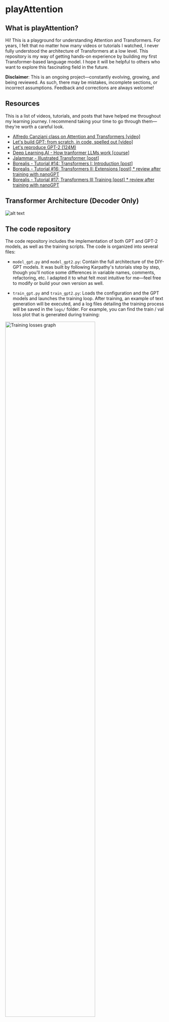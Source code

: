 # playAttention

## What is playAttention? 

Hi! This is a playground for understanding Attention and Transformers. For years, I felt that no matter how many videos or tutorials I watched, I never fully understood the architecture of Transformers at a low level. This repository is my way of getting hands-on experience by building my first Transformer-based language model. I hope it will be helpful to others who want to explore this fascinating field in the future.

**Disclaimer**: This is an ongoing project—constantly evolving, growing, and being reviewed. As such, there may be mistakes, incomplete sections, or incorrect assumptions. Feedback and corrections are always welcome!

## Resources

This is a list of videos, tutorials, and posts that have helped me throughout my learning journey. I recommend taking your time to go through them—they're worth a careful look.

- [Alfredo Canziani class on Attention and Transformers [video]](https://www.youtube.com/watch?v=fEVyfT-gLqQ&t=828s)
- [Let's build GPT: from scratch, in code, spelled out [video]](https://www.youtube.com/watch?v=kCc8FmEb1nY&list=PLAqhIrjkxbuWI23v9cThsA9GvCAUhRvKZ&index=7)
- [Let's reproduce GPT-2 (124M)](https://www.youtube.com/watch?v=l8pRSuU81PU&list=PLAqhIrjkxbuWI23v9cThsA9GvCAUhRvKZ&index=10)
- [Deep Learning.AI - How tranformer LLMs work [course]](https://learn.deeplearning.ai/courses/how-transformer-llms-work/lesson/nfshb/introduction)
- [Jalammar - Illustrated Transformer [post]](https://jalammar.github.io/illustrated-transformer/)
- [Borealis - Tutorial #14: Transformers I: Introduction [post] ](https://rbcborealis.com/research-blogs/tutorial-14-transformers-i-introduction/)
- [Borealis - Tutorial #16: Transformers II: Extensions [post] * review after training with nanoGPT](https://rbcborealis.com/research-blogs/tutorial-16-transformers-ii-extensions/)
- [Borealis - Tutorial #17: Transformers III Training [post] * review after training with nanoGPT](https://rbcborealis.com/research-blogs/tutorial-17-transformers-iii-training/)

## Transformer Architecture (Decoder Only)

![alt text](images/transformers.svg)

## The code repository

The code repository includes the implementation of both GPT and GPT-2 models, as well as the training scripts. The code is organized into several files:

- ```model_gpt.py``` and ```model_gpt2.py```: Contain the full architecture of the DIY-GPT models. It was built by following Karpathy's tutorials step by step, though you'll notice some differences in variable names, comments, refactoring, etc. I adapted it to what felt most intuitive for me—feel free to modify or build your own version as well.

- ```train_gpt.py``` and ```train_gpt2.py```: Loads the configuration and the GPT models and launches the training loop. After training, an example of text generation will be executed, and a log files detailing the training process will be saved in the ```logs/``` folder. For example, you can find the train / val loss plot that is generated during training:

<img src="logs/GPT_training_20250722_1758_cuda:0/losses.png" alt="Training losses graph" width="75%" />


- ```Config.py```: Defines the data model for the GPT models configuration, including hyperparameters and design choices related to the architecture. This configuration is necessary for loading and training the model. 

## Architecture step by step:

### Dataset Preparation and Tokenization

LLMs can only process numerical data, so the first step is to convert the text dataset into a numerical format that the model can understand. This is done through **tokenization**. 

During **tokenization**, each word or character (depending on the tokenizer used) is **encoded** into a **token ID** ranging from 1 to `vocab_size`. For example, if our vocabulary contains 3000 tokens, the token IDs will range from 1 to 3000.

- Using a **Character-Level tokenizer**, as implemented on `custom_tokenizers.py`, the vocabulary size is of 65 tokens.
- Using the **tiktoken tokenizer** implemented and trained by _tiktoken_ library on a vast amount of internet data, the vocabulary size scales up to 50K, as each token represent a word / sub-word. 

Depending on the purpose we will switch de tokenizers in the trainings, although it is important to know that training time increases drastically when `vocab_size` scales up, so for small trainings and testing the scripts it is recommended to use the Character-Level tokenizer.

I recommend to follow the tutorial on Byte Pair Encoding [Let's build the GPT Tokenizer](https://www.youtube.com/watch?v=zduSFxRajkE&list=PLAqhIrjkxbuWI23v9cThsA9GvCAUhRvKZ&index=9) to know more about the tokenization process.

GPT and GPT-2 models are trained on different data. The aim of building GPT was to understand the architecture and how it works, so the dataset used is a small one: the Tiny Shakespeare dataset. The aim of building GPT-2 was to reproduce the architecture and training process of GPT-2, so the dataset used is a larger one: the EduFineWEB of 10B Tokens.

Both datasets are available in the `data/` folder, as well as one ingestion script for each dataset:

- Tiny Shakespeare dataset: The dataset is a small text file containing the complete works of William Shakespeare, which is available at: https://raw.githubusercontent.com/karpathy/char-rnn/master/data/tinyshakespeare/input.txt. It can be directly stored as .txt file in the `data/` folder. Although a shard version of the dataset is also available in the `data/` folder, it is not necessary to use it for training, as the entire dataset can be loaded into memory without issues.

- EduFineWEB dataset: The dataset is considerably larger. Downloading it as raw text file is not feasible due to its size, so you can find a preprocess script in the `data/` folder that will download the dataset and tokenize it by shards of 100K tokens each. The script will also save the tokenized dataset in the `data/` folder.

Later in the training scripts, the dataloaders will handle the loading of the dataset into batches for training and validation.

#### Traininig / Validation Splits

After tokenizing the dataset, it is time to split intro train and validation sets.

For example, for the Tiny Shakespeare Dataset, the selected `train_val_split` is `0.9`. 

- 90% for Training Split
- 10% for Validation Split

For the EduFineWEB dataset, 1 shard of 100K tokens is used for validation, while the rest is used for training.

#### Batch Generation

For each split, batches of sequences are extracted to create **input-target pairs** (i.e., the input to the transformer and its target output to predict). One  batch will be used in each training step and the sequences in each batch will be processed in parallel.

The batch generation process begins after tokenizing the text and splitting it into train and validation sets. (*)

Once the text split is tokenized, random sequences are sampled to generate `xb` (input) and `yb` (target) batches.

- The **number of sequences in the batch** set by `batch_size`.
- The **number of tokens in each sequences** set by `seq_size`.

Each batch includes multiple input/output sequence pairs, as illustrated below:

![alt text](images/batch_generation.svg)

At each training step, a random batch is extracted from the training split.
During validation, batches are drawn from the validation split.

(*) The DPO (Data Parallelism Optimization) technique ensures efficient training by avoiding batch overlap between processes, but it does not randomize the batches. This is something to keep in mind when training with multiple GPUs.

### Embeddings

Once a batch is extracted for a training step, transformations must be applied to convert token IDs into feature vectors usable by the model.

The simplest transformation is **one-hot** encoding. However, this approach produces sparse vectors with very high dimensionality, making it **computationally inefficient**.

Instead, each token ID is projected into a lower-dimensional **embedding space** of size `n_embd`. 

This is done through an Embedding Layer with learnable parameters.

![alt text](images/embedding_process.svg)

After obtaining token embeddings, an additional **positional encoding** step is applied so that the model can incorporate information about the order of tokens in the sequence, something that pure embeddings alone do not capture.

### MultiHeadAttention

_WIP_

![alt text](images/attention.svg)

#### Flash Attention (only implemented in `model_gpt2.py`)

The `Flash Attention` is a new feature that allows for faster training of the model by optimizing the attention mechanism. It is implemented in the `MultiHeadAttention` class in `model_gpt2.py`.

To enable Flash Attention, set the `FLASH_ATTENTION` variable to `True` in the `model_gpt2.py` file. This will use the optimized attention mechanism during training.

```python
FLASH_ATTENTION = True # New! Use Flash Attention for faster training: https://arxiv.org/abs/2205.14135
```

#### How it works?
Flash Attention is a memory-efficient attention mechanism that reduces the memory footprint and computational cost of the attention operation. It achieves this by using a more efficient algorithm for computing the attention scores and applying them to the value vectors.

#### Example Usage
In the `MultiHeadAttention` class, the attention mechanism is implemented as follows:

```python
if FLASH_ATTENTION:
    y = F.scaled_dot_product_attention(q, k, v, is_causal=True)
else:
    # standard attention mechanism ...
```
### Feed Forward 

_WIP_

![alt text](images/feedforward.svg)

### LLM Head

_WIP_

![alt text](images/llm_head.svg)


## GPU Use

### Monitor your GPU:

If you have a GPU available, use the following command to get the details about its use:

```
watch -n 0.5 nvidia-smi
```

![alt text](images/nvidia-smi-screenshot.png)

For example in the image above:

- There is 1 GPU with name **NVIDIA L40-48Q**, refered as cuda:0.
- The Memory-Usage rises to **4309 MiB** over the **49152 MiB** available.
- The GPU-Utilization over time is of **94%**.
- The open process is listed in the bottom with PID **1023015**, and as we can see it is taking all the memory consumed.

This log refreshes every 0.5 seconds.


### Data types and Resource Consumption

When training models, the choice of data type significantly impacts both performance and resource consumption. Common data types include:

- **float32 (FP32)**: Standard data type for most deep learning tasks. Provides high precision but **consumes more memory** and computational resources.
- **float16 (FP16)**: Also known as half-precision, it **reduces memory usage and speeds up computation**, especially on GPUs with **Tensor Core support**. However, it may lead to numerical instability in some cases.
- **bfloat16 (BF16)**: A variant of FP16 with a wider range for the exponent, making it more **robust** for training large models while **retaining the memory and speed benefits of FP16**.

Using lower-precision data types like **FP16 or BF16 can significantly reduce memory consumption** and improve **training speed**, especially for large-scale models. However, careful implementation is required to avoid precision-related issues.

![alt text](images/NVIDIA-A100-details.png)

### Tensor Cores (only implemented in `training-gpt2.py`)

#### Why Use Tensor Cores?

Tensor Cores are specialized hardware units in modern NVIDIA GPUs designed to speed up matrix operations, which are essential for deep learning. They work best with mixed-precision training. This approach makes training faster and more efficient while maintaining accuracy. 

![alt text](images/tensor-cores.png)

![alt text](images/tensor-cores-2.png)

#### How it works?

_WIP_


#### Example Usage

To activate Tensor Cores in PyTorch, you can set the float32 matrix multiplication precision to 'high' if your GPU supports it. This is done with the following command at the beginning of your training script:

```python
# Activate Tensor Cores
torch.set_float32_matmul_precision('high')
```

### Automatic Mixed Precision (Autocast) (only implemented in `training-gpt2.py`)


Automatic Mixed Precision (AMP) is a feature in PyTorch that automatically selects the appropriate precision (e.g., FP16 or FP32) for each operation during training.

#### Why Use Automatic Mixed Precision?

Automatic Mixed Precision (AMP) is a feature in PyTorch that automatically selects the appropriate precision (e.g., FP16 or FP32) for each operation during training. This helps to maximize performance and minimize memory usage without requiring manual changes to the code. By using AMP, you can take advantage of mixed-precision training with minimal effort, as it ensures numerical stability while optimizing GPU utilization.

#### How it works? 

https://docs.pytorch.org/tutorials/recipes/recipes/amp_recipe.html

![alt text](images/autocast.png)

#### Example Usage
In the training scripts, you can see the use of `torch.autocast`:

```python
# Forward pass optimized for speed
with torch.autocast(device_type=compute_device, dtype=torch.bfloat16 if compute_device == "cuda" else torch.float32): 
        logits, loss = model(xb, yb) 
```

As you can see, the `torch.autocast` context manager is used to wrap the forward pass of the model. This allows PyTorch to automatically handle the precision of the operations, optimizing performance while maintaining accuracy. 



### Torch Compile (only implemented in `training-gpt2.py`)

Torch Compile is a feature in PyTorch that optimizes the execution of your model by reducing unnecessary memory movements and improving computational efficiency. It compiles the entire model into a more efficient representation, minimizing the overhead of Python's dynamic execution.

![alt text](images/GPU-memory.png)

![alt text](images/GPU-memory-2.png)

#### Why Use Torch Compile?

- **Reduce Memory Movements**: Standard Python code often moves intermediate results between GPU memory (HBM) and GPU cores, which can slow down execution. Torch Compile reduces these memory "trips."
- **Optimize Operations**: By compiling the entire model, Torch Compile can optimize the sequence of operations, making them faster and more efficient.
- **Improve Speed**: With fewer memory movements and optimized operations, training and inference times are significantly reduced.

#### How It Works

https://docs.pytorch.org/tutorials/intermediate/torch_compile_tutorial.html

- **CPU vs. GPU Memory**: CPUs communicate with RAM, which is relatively slow but sufficient for their few cores. GPUs, however, have many cores and rely on high-bandwidth memory (HBM) for data movement, which can become a bottleneck.
- **In-Chip Memory**: GPUs also have small, fast memory (e.g., L2 Cache or SRAM) on-chip, which is used for frequently accessed data. Torch Compile helps maximize the use of this in-chip memory.

#### Example Usage

To enable Torch Compile in your PyTorch script, you can use the `torch.compile` function:

```python
# Enable Torch Compile
model = torch.compile(model)
```

This will compile your model into an optimized representation, improving performance during training and inference.

### Ugly Numbers

Ugly numbers are those that are not powers of two, such as 50000. In the context of tokenizers, they can lead to inefficiencies in memory usage and computational performance.

To solve this, we can round up ugly numbers like the vocabulary size (50257) to the nearest power of two (50304). This ensures that the model can utilize memory and computational resources more efficiently.

This will add empty tokens to the vocabulary, but it is a common practice in deep learning to ensure that the model can handle the data efficiently. The transformer will learn to drop these tokens probabilistically during training, so they won't affect the model's performance.

### Results

#### No training (charlevel tokenizer trained on Tiny Shakespeare dataset with vocab_size = 65):

```

 Eu-a oyihj ldF
;
wA l3tLdo
e eRisN:rAy tl
ItRtk;d hotnw t?ceale D t iwa aoc.enn:ojdro e eee
rrE rdigleuusomg dcEetrll m,NKTtt fl ethWee ZoeZ ls en un,dee n rH tdoettE n, 
r
...
```

#### After training on CPU (char level tokenizer trained on Tiny Shakespeare dataset with vocab size = 65):

```

CAMILARET:
Who marry Cadowns a vill to his baffaces one been

Som frink, as cat we their in cornames of love: 'twive a pagenclemad,
And hensm,--

...
```

#### Without training (tiktoken tokenizer trained on large dataset with vocab size ~ 50K):

```
! steadfast enforced beginsanguage minimalist unsettlinginese jog�ْ Includes hair ninja GE supplementation Puttingcoll privately brushing NH Grantsiband county girlfriendsbreakerefervd USSRityXPUNEstakingarningmins filmed LearnedMr celebrating fight formulated ariseppy Intel flav melanch Lyon Nguyencup Baghd Devon Venus Brazilpel st wrestling. Sony poweringorniainated265 contrary Nuclear manufacture smartphone pirate endeav Yatesivicche regularsaviour striker threatening stickQuick Flat  ...

```

#### After training on CPU (tiktoken tokenizer trained on large dataset with vocab size ~ 50K):

```
ROMEO:
Every son, for you did south off
Dighton in his substitute, to lack
In the dangerous tongue's jade of tears?
Wem is the means!
So they here go; to o'ld say auration of this golden dukes?

PAULINA:
It stands so your.

...
```

